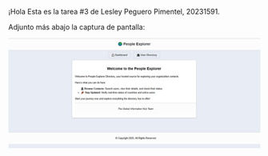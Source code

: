 ¡Hola
Esta es la tarea #3 de Lesley Peguero Pimentel, 20231591.

Adjunto más abajo la captura de pantalla:

![Screeshot](img/Dashboard.png)